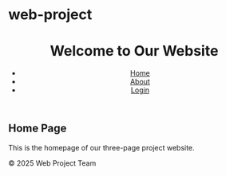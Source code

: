 # web-project<!DOCTYPE html><html lang="en">
<head>
  <meta charset="UTF-8">
  <meta name="viewport" content="width=device-width, initial-scale=1.0">
  <title>Sample Project - Home</title>
  <link rel="stylesheet" href="style.css">
</head>
<body>
  <header>
    <h1>Welcome to Our Website</h1>
    <nav>
      <ul>
        <li><a href="index.html">Home</a></li>
        <li><a href="about.html">About</a></li>
        <li><a href="login.html">Login</a></li>
      </ul>
    </nav>
  </header>
  <main>
    <section>
      <h2>Home Page</h2>
      <p>This is the homepage of our three-page project website.</p>
    </section>
  </main>
  <footer>
    <p>&copy; 2025 Web Project Team</p>
  </footer>
</body>
</html>
